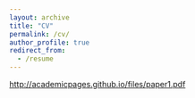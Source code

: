 ```yaml
---
layout: archive
title: "CV"
permalink: /cv/
author_profile: true
redirect_from:
  - /resume
---
```


http://academicpages.github.io/files/paper1.pdf
